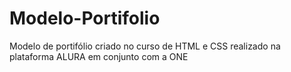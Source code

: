 # Modelo-Portifolio
Modelo de portifólio criado no curso  de HTML e CSS   realizado na plataforma ALURA  em conjunto com a ONE
